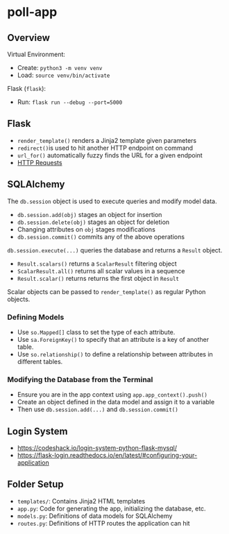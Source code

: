 # poll-app

## Overview

Virtual Environment:
- Create:  `python3 -m venv venv`
- Load: `source venv/bin/activate`

Flask (`flask`):
- Run: `flask run --debug --port=5000`

## Flask

- `render_template()` renders a Jinja2 template given parameters
- `redirect()`is used to hit another HTTP endpoint on command
- `url_for()` automatically fuzzy finds the URL for a given endpoint
- [HTTP Requests](https://stackoverflow.com/questions/10434599/get-the-data-received-in-a-flask-request)

## SQLAlchemy

The `db.session` object is used to execute queries and modify model data.
- `db.session.add(obj)` stages an object for insertion
- `db.session.delete(obj)` stages an object for deletion
- Changing attributes on `obj` stages modifications
- `db.session.commit()` commits any of the above operations

`db.session.execute(...)` queries the database and returns a `Result` object.
- `Result.scalars()` returns a `ScalarResult` filtering object
- `ScalarResult.all()` returns all scalar values in a sequence
- `Result.scalar()` returns returns the first object in `Result`

Scalar objects can be passed to `render_template()` as regular Python objects.

### Defining Models

- Use `so.Mapped[]` class to set the type of each attribute.
- Use `sa.ForeignKey()` to specify that an attribute is a key of another table.
- Use `so.relationship()` to define a relationship between attributes in different tables.

### Modifying the Database from the Terminal

- Ensure you are in the app context using `app.app_context().push()` 
- Create an object defined in the data model and assign it to a variable
- Then use `db.session.add(...)` and `db.session.commit()`

## Login System

- https://codeshack.io/login-system-python-flask-mysql/
- https://flask-login.readthedocs.io/en/latest/#configuring-your-application

## Folder Setup

- `templates/`: Contains Jinja2 HTML templates
- `app.py`: Code for generating the app, initializing the database, etc.
- `models.py`: Definitions of data models for SQLAlchemy
- `routes.py`: Definitions of HTTP routes the application can hit
